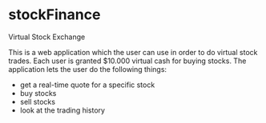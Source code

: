 # stockFinance
Virtual Stock Exchange

This is a web application which the user can use in order to do virtual stock trades. Each user is granted $10.000 virtual cash for buying stocks.
The application lets the user do the following things:
  - get a real-time quote for a specific stock
  - buy stocks
  - sell stocks
  - look at the trading history
